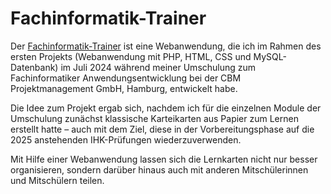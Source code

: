 # Fachinformatik-Trainer

Der [Fachinformatik-Trainer](https://fi-trainer.de/) ist eine Webanwendung, die ich im Rahmen des ersten Projekts (Webanwendung mit PHP, HTML, CSS und MySQL-Datenbank) im Juli 2024 während meiner Umschulung zum Fachinformatiker Anwendungsentwicklung bei der CBM Projektmanagement GmbH, Hamburg, entwickelt habe.

Die Idee zum Projekt ergab sich, nachdem ich für die einzelnen Module der Umschulung zunächst klassische Karteikarten aus Papier zum Lernen erstellt hatte – auch mit dem Ziel, diese in der Vorbereitungsphase auf die 2025 anstehenden IHK-Prüfungen wiederzuverwenden.

Mit Hilfe einer Webanwendung lassen sich die Lernkarten nicht nur besser organisieren, sondern darüber hinaus auch mit anderen Mitschülerinnen und Mitschülern teilen.
